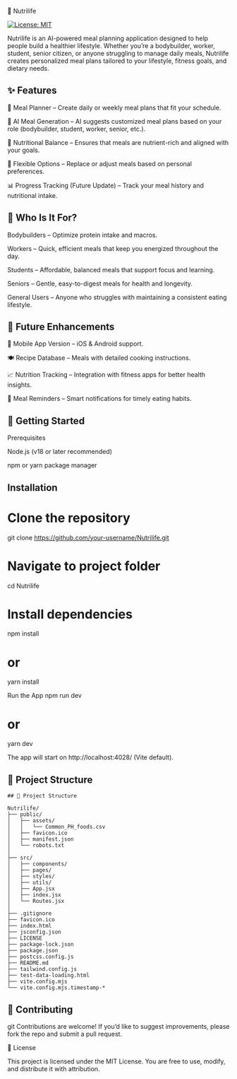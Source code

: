 🥗 Nutrilife

[![License: MIT](https://img.shields.io/badge/License-MIT-yellow.svg)](https://opensource.org/licenses/MIT)

Nutrilife is an AI-powered meal planning application designed to help people build a healthier lifestyle. Whether you’re a bodybuilder, worker, student, senior citizen, or anyone struggling to manage daily meals, Nutrilife creates personalized meal plans tailored to your lifestyle, fitness goals, and dietary needs.


## ✨ Features

📅 Meal Planner – Create daily or weekly meal plans that fit your schedule.

🤖 AI Meal Generation – AI suggests customized meal plans based on your role (bodybuilder, student, worker, senior, etc.).

🥦 Nutritional Balance – Ensures that meals are nutrient-rich and aligned with your goals.

🔄 Flexible Options – Replace or adjust meals based on personal preferences.

📊 Progress Tracking (Future Update) – Track your meal history and nutritional intake.



## 👥 Who Is It For?

Bodybuilders – Optimize protein intake and macros.

Workers – Quick, efficient meals that keep you energized throughout the day.

Students – Affordable, balanced meals that support focus and learning.

Seniors – Gentle, easy-to-digest meals for health and longevity.

General Users – Anyone who struggles with maintaining a consistent eating lifestyle.



## 📌 Future Enhancements

📱 Mobile App Version – iOS & Android support.

🍽 Recipe Database – Meals with detailed cooking instructions.

📈 Nutrition Tracking – Integration with fitness apps for better health insights.

🔔 Meal Reminders – Smart notifications for timely eating habits.



## 🚀 Getting Started

Prerequisites

Node.js
 (v18 or later recommended)

npm or yarn package manager


## Installation


# Clone the repository
git clone https://github.com/your-username/Nutrilife.git

# Navigate to project folder
cd Nutrilife

# Install dependencies
npm install
# or
yarn install

Run the App
npm run dev
# or
yarn dev


The app will start on   http://localhost:4028/ (Vite default).



## 📂 Project Structure
```
## 📂 Project Structure

Nutrilife/
├── public/
│   ├── assets/
│   │   └── Common_PH_foods.csv
│   ├── favicon.ico
│   ├── manifest.json
│   └── robots.txt
│
├── src/
│   ├── components/
│   ├── pages/
│   ├── styles/
│   ├── utils/
│   ├── App.jsx
│   ├── index.jsx
│   └── Routes.jsx
│
├── .gitignore
├── favicon.ico
├── index.html
├── jsconfig.json
├── LICENSE
├── package-lock.json
├── package.json
├── postcss.config.js
├── README.md
├── tailwind.config.js
├── test-data-loading.html
├── vite.config.mjs
└── vite.config.mjs.timestamp-*

```

## 🤝 Contributing

git 
Contributions are welcome!
If you’d like to suggest improvements, please fork the repo and submit a pull request.



📜 License

This project is licensed under the MIT License. You are free to use, modify, and distribute it with attribution.